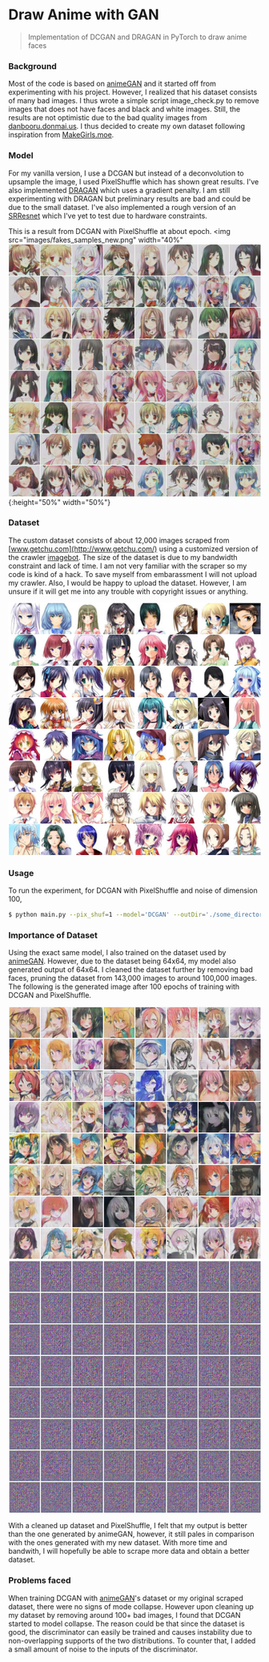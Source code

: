 # Draw Anime with GAN

> Implementation of DCGAN and DRAGAN in PyTorch to draw anime faces





### Background
Most of the code is based on [animeGAN](https://github.com/jayleicn/animeGAN) and it started off from experimenting with his project. However, I realized that his dataset consists of many bad images. I thus wrote a simple script image_check.py to remove images that does not have faces and black and white images. Still, the results are not optimistic due to the bad quality images from [danbooru.donmai.us](http://danbooru.donmai.us/). I thus decided to create my own dataset following inspiration from [MakeGirls.moe](https://github.com/makegirlsmoe/makegirls.moe_web).

### Model
For my vanilla version, I use a DCGAN but instead of a deconvolution to upsample the image, I used PixelShuffle which has shown great results. I've also implemented [DRAGAN](https://github.com/kodalinaveen3/DRAGAN) which uses a gradient penalty. I am still experimenting with DRAGAN but preliminary results are bad and could be due to the small dataset. I've also implemented a rough version of an [SRResnet](https://github.com/kodalinaveen3/DRAGAN) which I've yet to test due to hardware constraints.

This is a result from DCGAN with PixelShuffle at about epoch.
<img src="images/fakes_samples_new.png" width="40%"
![fake_sample_1](images/fakes_samples_new.png){:height="50%" width="50%"}

### Dataset

The custom dataset consists of about 12,000 images scraped from [www.getchu.com](http://www.getchu.com/) using a customized version of the crawler [imagebot](https://github.com/amol9/imagebot/). The size of the dataset is due to my bandwidth constraint and lack of time. I am not very familiar with the scraper so my code is kind of a hack. To save myself from embarassment I will not upload my crawler. Also, I would be happy to upload the dataset. However, I am unsure if it will get me into any trouble with copyright issues or anything.

![real_sample](images/real_sample.png)



### Usage

To run the experiment, for DCGAN with PixelShuffle and noise of dimension 100,

```bash
$ python main.py --pix_shuf=1 --model='DCGAN' --outDir='./some_directory' --nz=100
```

### Importance of Dataset
Using the exact same model, I also trained on the dataset used by [animeGAN](https://github.com/jayleicn/animeGAN). However, due to the dataset being 64x64, my model also generated output of 64x64. I cleaned the dataset further by removing bad faces, pruning the dataset from 143,000 images to around 100,000 images. The following is the generated image after 100 epochs of training with DCGAN and PixelShuffle.


![fake_sample_old](images/fake_sample_old.png)
![fake_sample_old_gid](images/fake_sample_old.gif)

With a cleaned up dataset and PixelShuffle, I felt that my output is better than the one generated by animeGAN, however, it still pales in comparison with the ones generated with my new dataset. With more time and bandwith, I will hopefully be able to scrape more data and obtain a better dataset.

### Problems faced
When training DCGAN with [animeGAN](https://github.com/jayleicn/animeGAN)'s dataset or my original scraped dataset, there were no signs of mode collapse. However upon cleaning up my dataset by removing around 100+ bad images, I found that DCGAN started to model collapse. The reason could be that since the dataset is good, the discriminator can easily be trained and causes instability due to non-overlapping supports of the two distributions. To counter that, I added a small amount of noise to the inputs of the discriminator.
